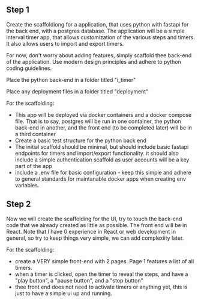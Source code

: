 ## Step 1

Create the scaffoldiong for a application, that uses python with fastapi for the back end, with a postgres database. The application will be a simple interval timer app, that allows customization of the various steps and timers. It also allows users to import and export timers.

For now, don't worry about adding features, simply scaffold thee back-end of the application. Use modern design principles and adhere to python coding guidelines.

Place the python back-end in a folder titled "i_timer"

Place any deployment files in a folder titled "deployment"

For the scaffolding:
- This app will be deployed via docker containers and a docker compose file. That is to say, postgres will be run in one container, the python back-end in another, and the front end (to be completed later) will be in a third container
- Create a basic test structure for the python back end
- The initial scaffold should be minimal, but should include basic fastapi endpoints for timers and import/export functionality. it should also include a simple authentication scaffold as user accounts will be a key part of the app
- include a .env file for basic configuration - keep this simple and adhere to general standards for maintanable docker apps when creating env variables.


## Step 2

Now we will create the scaffolding for the UI, try to touch the back-end code that we already created as little as possible. The front end will be in React. Note that I have 0 experience in React or web development in general, so try to keep things very simple, we can add complexiity later.

For the scaffolding:
- create a VERY simple front-end with 2 pages. Page 1 features a list of all timers. 
- when a timer is clicked, open the timer to reveal the steps, and have a "play button", a "pause button", and a "stop button"
- thee front end does not need to activate timers or anything yet, this is just to have a simple ui up and running.